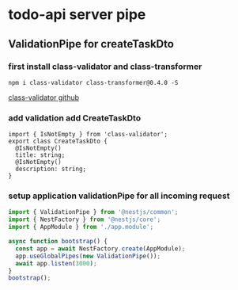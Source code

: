 # todo-api server pipe

## ValidationPipe for createTaskDto
### first install class-validator and class-transformer
```shell
npm i class-validator class-transformer@0.4.0 -S
```

[class-validator github](https://github.com/typestack/class-validator)

### add validation add CreateTaskDto

```typesript===
import { IsNotEmpty } from 'class-validator';
export class CreateTaskDto {
  @IsNotEmpty()
  title: string;
  @IsNotEmpty()
  description: string;
}
```

### setup application validationPipe for all incoming request

```typescript
import { ValidationPipe } from '@nestjs/common';
import { NestFactory } from '@nestjs/core';
import { AppModule } from './app.module';

async function bootstrap() {
  const app = await NestFactory.create(AppModule);
  app.useGlobalPipes(new ValidationPipe());
  await app.listen(3000);
}
bootstrap();
```